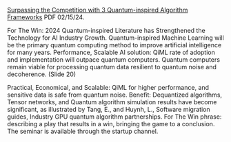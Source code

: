 [Surpassing the Competition with 3 Quantum-inspired Algorithm Frameworks](https://www.chemicalqdevice.com/surpassing-the-competition-with-3-qiml-frameworks) PDF 02/15/24.

For The Win: 2024 Quantum-inspired Literature has Strengthened the Technology for AI Industry Growth. Quantum-inspired Machine Learning will be the primary quantum computing method to improve artificial intelligence for many years. Performance, Scalable AI solution: QiML rate of adoption and implementation will outpace quantum computers. Quantum computers remain viable for processing quantum data resilient to quantum noise and decoherence. (Slide 20)

Practical, Economical, and Scalable: QiML for higher performance, and sensitive data is safe from quantum noise. Benefit: Dequantized algorithms, Tensor networks, and Quantum algorithm simulation results have become significant, as illustrated by Tang, E., and Huynh, L., Software migration guides, Industry GPU quantum algorithm partnerships. For The Win phrase: describing a play that results in a win, bringing the game to a conclusion. The seminar is available through the startup channel. 
